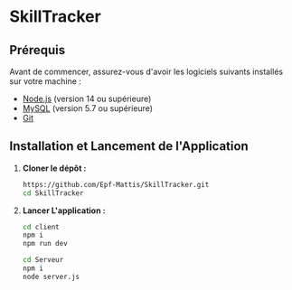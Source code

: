 # SkillTracker

## Prérequis

Avant de commencer, assurez-vous d'avoir les logiciels suivants installés sur votre machine :

- [Node.js](https://nodejs.org/) (version 14 ou supérieure)
- [MySQL](https://www.mysql.com/) (version 5.7 ou supérieure)
- [Git](https://git-scm.com/)

## Installation et Lancement de l'Application

1. **Cloner le dépôt :**

   ```bash
   https://github.com/Epf-Mattis/SkillTracker.git
   cd SkillTracker


2. **Lancer L'application :**

   ```bash
   cd client
   npm i
   npm run dev
   ```

   ```bash
   cd Serveur
   npm i
   node server.js
   ```
